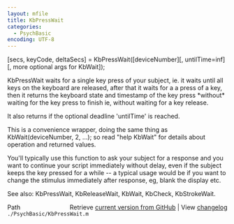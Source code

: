 ```yaml
---
layout: mfile
title: KbPressWait
categories:
  - PsychBasic
encoding: UTF-8
---
```


\[secs, keyCode, deltaSecs\] = KbPressWait\(\[deviceNumber\]\[, untilTime=inf\]\[, more optional args for KbWait\]\);

KbPressWait waits for a single key press of your subject, ie. it waits
until all keys on the keyboard are released, after that it waits for a
a press of a key, then it returns the keyboard state and timestamp of the key
press \*without\* waiting for the key press to finish ie, without waiting for
a key release.

It also returns if the optional deadline 'untilTime' is reached.

This is a convenience wrapper, doing the same thing as
KbWait\(deviceNumber, 2, ...\); so read "help KbWait" for details about
operation and returned values.

You'll typically use this function to ask your subject for a response and
you want to continue your script immediately without delay, even if the
subject keeps the key pressed for a while -- a typical usage would be if
you want to change the stimulus immediately after response, eg, blank the
display etc.

See also: KbPressWait, KbReleaseWait, KbWait, KbCheck, KbStrokeWait.


<div class="code_header" style="text-align:right;">
  <span style="float:left;">Path&nbsp;&nbsp;</span> <span class="counter">Retrieve <a href=
  "https://raw.github.com/Psychtoolbox-3/Psychtoolbox-3/beta/./PsychBasic/KbPressWait.m">current version from GitHub</a> | View <a href=
  "https://github.com/Psychtoolbox-3/Psychtoolbox-3/commits/beta/./PsychBasic/KbPressWait.m">changelog</a></span>
</div>
<div class="code">
  <code>./PsychBasic/KbPressWait.m</code>
</div>
